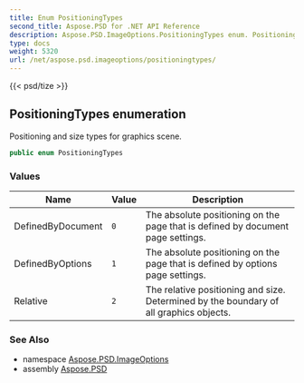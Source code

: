 ```yaml
---
title: Enum PositioningTypes
second_title: Aspose.PSD for .NET API Reference
description: Aspose.PSD.ImageOptions.PositioningTypes enum. Positioning and size types for graphics scene
type: docs
weight: 5320
url: /net/aspose.psd.imageoptions/positioningtypes/
---
```

{{< psd/tize >}}
## PositioningTypes enumeration

Positioning and size types for graphics scene.

```csharp
public enum PositioningTypes
```

### Values

| Name | Value | Description |
| --- | --- | --- |
| DefinedByDocument | `0` | The absolute positioning on the page that is defined by document page settings. |
| DefinedByOptions | `1` | The absolute positioning on the page that is defined by options page settings. |
| Relative | `2` | The relative positioning and size. Determined by the boundary of all graphics objects. |

### See Also

* namespace [Aspose.PSD.ImageOptions](../../aspose.psd.imageoptions/)
* assembly [Aspose.PSD](../../)


